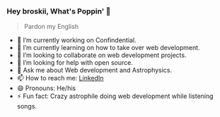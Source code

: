 ### Hey broskii, What's Poppin' 👋

<!--
**theyatinjain/theyatinjain** is a ✨ _special_ ✨ repository because its `README.md` (this file) appears on your GitHub profile.

Here are some ideas to get you started:
-->

> Pardon my English

- 🔭 I’m currently working on Confindential.
- 🌱 I’m currently learning on how to take over web development.
- 👯 I’m looking to collaborate on web development projects.
- 🤔 I’m looking for help with open source.
- 💬 Ask me about Web development and Astrophysics.
- 📫 How to reach me: [LinkedIn](https://www.linkedin.com/in/theyatinjain/)
- 😄 Pronouns: He/his
- ⚡ Fun fact: Crazy astrophile doing web development while listening songs.
